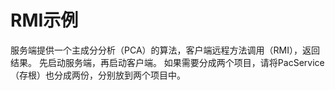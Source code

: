 # RMI示例
服务端提供一个主成分分析（PCA）的算法，客户端远程方法调用（RMI），返回结果。
先启动服务端，再启动客户端。
如果需要分成两个项目，请将PacService（存根）也分成两份，分别放到两个项目中。